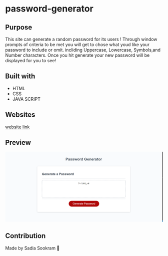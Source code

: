 # password-generator

## Purpose
This site can generate a random password for its users !
Through window prompts of criteria to be met you will get to chose what youd like your password to include or omit.
incliding Uppercase, Lowercase, Symbols,and Number characters. Once you hit generate your new password will be displayed for you to see! 

## Built with
* HTML
* CSS
* JAVA SCRIPT

## Websites

[website link](https://sadiasookram.github.io/password-generator/)

## Preview

![Preview](./develop/images/screenshot.PNG)

## Contribution 
Made by Sadia Sookram 🍃

